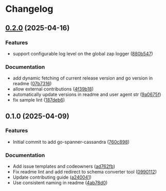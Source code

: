 # Changelog

## [0.2.0](https://github.com/googleapis/go-spanner-cassandra/compare/v0.1.0...v0.2.0) (2025-04-16)


### Features

* support configurable log level on the global zap logger ([880b547](https://github.com/googleapis/go-spanner-cassandra/commit/880b5475b82493db388b6cefd5ab5d198d44e65f))


### Documentation

* add dynamic fetching of current release version and go version in readme ([07b7316](https://github.com/googleapis/go-spanner-cassandra/commit/07b7316c505402ef724ace47385ab7313c4737c0))
* allow external contributions ([4f39b18](https://github.com/googleapis/go-spanner-cassandra/commit/4f39b1868cef25aa5bc48f220f524210cafa9559))
* automatically update versions in readme and user agent str ([9a0675f](https://github.com/googleapis/go-spanner-cassandra/commit/9a0675f0e8e127c8ab0ea1c9daa79a40cd69613d))
* fix sample lint ([187deb6](https://github.com/googleapis/go-spanner-cassandra/commit/187deb6a2e9be77928df5b94489999300c26b4f7))

## 0.1.0 (2025-04-09)


### Features

* Initial commit to add go-spanner-cassandra ([760c898](https://github.com/googleapis/go-spanner-cassandra/commit/760c89882f33d7b2395c06c1f53ac6620de133f6))


### Documentation

* Add issue templates and codeowners ([ad762fb](https://github.com/googleapis/go-spanner-cassandra/commit/ad762fbe13e05848cc9358759a3b3ec39764d930))
* Fix readme lint and add redirect to schema converter tool ([0990112](https://github.com/googleapis/go-spanner-cassandra/commit/09901122bdfdba9e522fa4a844d6a5cba131760e))
* Update contributing guide ([a240041](https://github.com/googleapis/go-spanner-cassandra/commit/a2400411d5e2c7519b08e21e4d8101b458bbaccd))
* Use consistent naming in readme ([4ab78d0](https://github.com/googleapis/go-spanner-cassandra/commit/4ab78d0c1db65505837624ada6bc90ea9c1a9b74))
